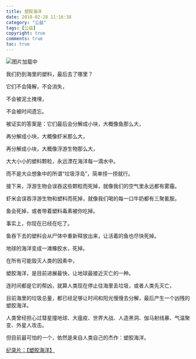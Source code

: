 ```yaml
---
title: 塑胶海洋
date: 2018-02-28 11:16:38
category: "公益"
tags: [公益]
copyright: true
comments: true
toc: true
---
```


![图片加载中](A-Plastic-Ocean-1.jpg)

我们扔到海里的塑料，最后去了哪里？

它们不会降解，不会消失，

不会被泥土掩埋，

不会被时间遗忘。

被证实的答案是：它们最后会分解成小块，大概像鱼那么大，

再分解成小块，大概像虾米那么大，

再分解成小块，大概像浮游生物那么大，

大大小小的塑料颗粒，永远漂在海洋每一滴水中。

而不是大众想象中的所谓“垃圾浮岛”，简单捞一捞就行。

接下来，浮游生物会误吞这些颗粒而死掉，就像我们的空气里永远都有雾霾。

虾米会误吞浮游生物和塑料而死掉，就像我们喝的每一口牛奶都有三聚氰胺。

鱼会死掉，或者带着塑料毒素被你吃掉。

事实上，你现在已经在吃了。

鱼吞下去的塑料会从尸体中重新释放出来，让活着的鱼也尽快死掉。

地球的海洋变成一滩橡胶水，死掉。

在所有可能毁灭人类的因素中，

塑胶海洋，是目前进展最快，让地球最接近灭亡的一种。

连时间都是它的帮凶，就算人类现在停止往海里丢垃圾，或者人类先灭亡，

目前海里的垃圾总量，都已经足够让时间和阳光慢慢去分解，最后产生一个凶残的塑胶海洋。

人类曾经担心过彗星撞地球、大瘟疫、世界大战、人造黑洞、伽马射线暴、气温聚变、外星人攻击。

但目前最可怕的一个，依然是来自人类自己的杰作：塑胶海洋。

[纪录片：【塑胶海洋】](http://c.open.163.com/mob/video.htm?plid=MD5T8P032&mid=MD6D18E2J)

